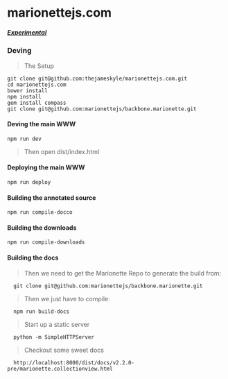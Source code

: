 marionettejs.com
================

##### [Experimental](http://marionettejs.github.io/marionettejs.com/)

### Deving

> The Setup

    git clone git@github.com:thejameskyle/marionettejs.com.git
    cd marionettejs.com
    bower install
    npm install
    gem install compass
    git clone git@github.com:marionettejs/backbone.marionette.git

#### Deving the main WWW

    npm run dev

> Then open dist/index.html

#### Deploying the main WWW

    npm run deploy

#### Building the annotated source

    npm run compile-docco

#### Building the downloads

    npm run compile-downloads

#### Building the docs

  > Then we need to get the Marionette Repo to generate the build from:

      git clone git@github.com:marionettejs/backbone.marionette.git

  > Then we just have to compile:

      npm run build-docs

  > Start up a static server

      python -m SimpleHTTPServer

  > Checkout some sweet docs

      http://localhost:8000/dist/docs/v2.2.0-pre/marionette.collectionview.html

